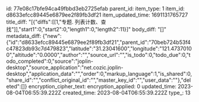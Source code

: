 id: 77e08c17bfe94ca49fbbd3eb2725efab
parent_id: 
item_type: 1
item_id: d8633efcc89445e6879ee2f89fb3df21
item_updated_time: 1691131765727
title_diff: "[{\"diffs\":[[1,\"专题. 列表计数、查找\"]],\"start1\":0,\"start2\":0,\"length1\":0,\"length2\":11}]"
body_diff: "[]"
metadata_diff: {"new":{"id":"d8633efcc89445e6879ee2f89fb3df21","parent_id":"70beb724b53f4c47823db93c7d479823","latitude":"31.23041600","longitude":"121.47370100","altitude":"0.0000","author":"","source_url":"","is_todo":0,"todo_due":0,"todo_completed":0,"source":"joplin-desktop","source_application":"net.cozic.joplin-desktop","application_data":"","order":0,"markup_language":1,"is_shared":0,"share_id":"","conflict_original_id":"","master_key_id":"","user_data":""},"deleted":[]}
encryption_cipher_text: 
encryption_applied: 0
updated_time: 2023-08-04T06:55:39.222Z
created_time: 2023-08-04T06:55:39.222Z
type_: 13
